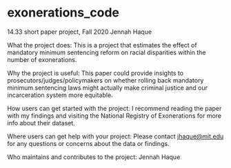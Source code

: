 # exonerations_code
14.33 short paper project, Fall 2020
Jennah Haque



What the project does:
This is a project that estimates the effect of mandatory minimum sentencing reform on racial disparities within the number of exonerations. 

Why the project is useful:
This paper could provide insights to prosecutors/judges/policymakers on whether rolling back mandatory minimum sentencing laws might actually make criminal justice and our incarceration system more equitable. 

How users can get started with the project:
I recommend reading the paper with my findings and visiting the National Registry of Exonerations for more info about their dataset.

Where users can get help with your project:
Please contact jhaque@mit.edu for any questions or concerns about the data or findings. 

Who maintains and contributes to the project:
Jennah Haque
